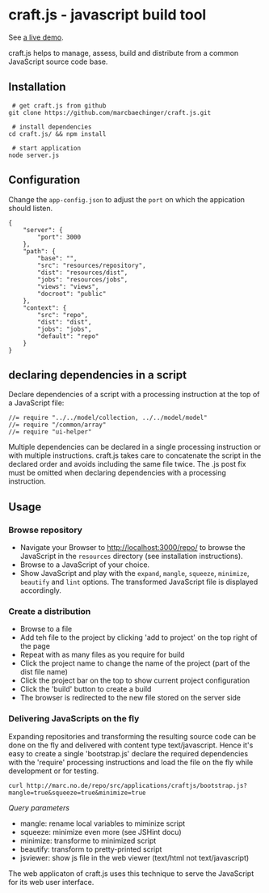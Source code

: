# craft.js - javascript build tool

See <a href="http://ec2-23-20-159-125.compute-1.amazonaws.com/">a live demo</a>.

craft.js helps to manage, assess, build and distribute from a common JavaScript source code base.

## Installation 

```
 # get craft.js from github
git clone https://github.com/marcbaechinger/craft.js.git

 # install dependencies
cd craft.js/ && npm install

 # start application
node server.js

```

## Configuration

Change the `app-config.json` to adjust the `port` on which the appication should listen.

```
{
    "server": {
        "port": 3000
    },
    "path": {
        "base": "",
        "src": "resources/repository",
        "dist": "resources/dist",
        "jobs": "resources/jobs",
        "views": "views",
        "docroot": "public"
    },
    "context": {
        "src": "repo",
        "dist": "dist",
        "jobs": "jobs",
        "default": "repo"
    }
}
```


## declaring dependencies in a script

Declare dependencies of a script with a processing instruction at the top of a JavaScript file:

```
//= require "../../model/collection, ../../model/model"
//= require "/common/array"
//= require "ui-helper"
```

Multiple dependencies can be declared in a single processing instruction or with multiple instructions. craft.js takes care to concatenate the script in the declared order and avoids including the same file twice. The .js post fix must be omitted when declaring dependencies with a processing instruction. 


## Usage

### Browse repository

- Navigate your Browser to [http://localhost:3000/repo/](http://localhost:3000/repo/) to browse the JavaScript in the `resources` directory (see installation instructions).
- Browse to a JavaScript of your choice.
- Show JavaScript and play with the `expand`, `mangle`, `squeeze`, `minimize`, `beautify` and `lint` options. The transformed JavaScript file is displayed accordingly.

### Create a distribution

- Browse to a file
- Add teh file to the project by clicking 'add to project' on the top right of the page
- Repeat with as many files as you require for build
- Click the project name to change the name of the project (part of the dist file name)
- Click the project bar on the top to show current project configuration
- Click the 'build' button to create a build 
- The browser is redirected to the new file stored on the server side

### Delivering JavaScripts on the fly

Expanding repositories and transforming the resulting source code can be done on the fly and delivered with content type text/javascript. Hence it's easy to create a single 'bootstrap.js' declare the required dependencies with the 'require' processing instructions and load the file on the fly while development or for testing.
 
```
curl http://marc.no.de/repo/src/applications/craftjs/bootstrap.js?mangle=true&squeeze=true&minimize=true
```

*Query parameters*

- mangle: rename local variables to miminize script
- squeeze: minimize even more (see JSHint docu)
- minimize: transforme to minimized script
- beautify: transform to pretty-printed script   
- jsviewer: show js file in the web viewer (text/html not text/javascript)

The web applicaton of craft.js uses this technique to serve the JavaScript for its web user interface.
